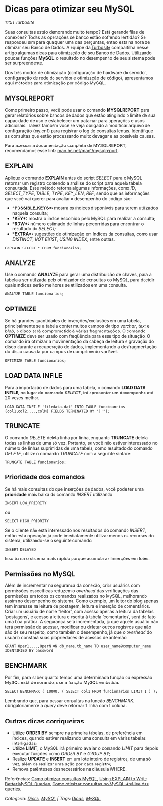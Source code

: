 # Dicas para otimizar seu MySQL

*11:51* *Turbosite*

Suas consultas estáo demorando muito tempo? Está gerando filas de conexões? Todas as operações de banco estão sofrendo lentidão? Se respondeu sim para qualquer uma das perguntas, então está na hora de otimizar seu Banco de Dados. A equipe da [Turbosite](https://www.turbosite.com.br/) compartilha nesse artigo algumas dicas para otimização de seu Banco de Dados. Utilizando poucas funções **MySQL**, o resultado no desempenho de seu sistema pode ser surpreendente.

Dos três modos de otimização (configuração de hardware do servidor, configuração de rede do servidor e otimização de código), apresentamos aqui métodos para otimização por código MySQL.

 

## MYSQLREPORT

Como primeiro passo, você pode usar o comando **MYSQLREPORT** para gerar relatórios sobre bancos de dados que estão atingindo o limite de sua capacidade de uso  e estabelecer um patamar para operações e usos adicionais. Talvez também você se veja obrigado a modificar arquivo de configuração (my.cnf) para registrar o log de consultas lentas. Identifique as consultas que estão processando muito devagar e as possíveis causas.

Para acessar a documentação completa do MYSQLREPORT, recomendamos esse link: [man.he.net/man1/mysqlreport](http://man.he.net/man1/mysqlreport).

 

## EXPLAIN

Aplique o comando **EXPLAIN** antes do script *SELECT* para o MySQL retornar um registro contendo a análise do script para aquela tabela consultada. Esse método retorna algumas informações, como *ID*, *SELECT_TYPE*, *TABLE*, *TYPE*, *KEY_LEN*, *REF*, sendo que as informações que você vai querer para avaliar o desempenho do código são:

- ***POSSIBLE_KEYS\*:** mostra os índices disponíveis para serem utilizados naquela consulta;
- ***KEY\*:** mostra o índice escolhido pelo MySQL para realizar a consulta;
- ***ROW\*:** número estimado de linhas percorridas para encontrar o resultado do *SELECT;*
- ***EXTRA\*:** sugestões de otimização em índices da consultas, como usar *DISTINCT*, *NOT* *EXIST*, *USING* *INDEX*, entre outras.

```
EXPLAIN SELECT * FROM funcionarios;
```

 

## **ANALYZE**

Use o comando **ANALYZE** para gerar uma distribuição de chaves, para a tabela a ser utilizada pelo otimizador de consultas do MySQL, para decidir quais índices serão melhores se utilizados em uma consulta.

```
ANALYZE TABLE funcionarios;
```

 

## **OPTIMIZE** 

Se há grandes quantidades de inserções/exclusões em uma tabela, principalmente se a tabela conter muitos campos do tipo *varchar*, *text* e *blob*, o disco será comprometido à várias fragmentações. O comando **OPTIMIZE** deve ser usado com freqüência para esse tipo de situação. O comando ira otimizar a movimentação da cabeça de leitura e gravação do disco durante a recuperação de dados, implementando a desfragmentação do disco causada por campos de comprimento variável.

 

```
OPTIMIZE TABLE funcionarios;
```

 

## **LOAD DATA INFILE**

Para a importação de dados para uma tabela, o comando **LOAD DATA INFILE**, no lugar do comando *SELECT*, irá apresentar um desempenho até 20 vezes melhor.

```
LOAD DATA INFILE 'filedata.dat' INTO TABLE funcioanrios (col1,col2,...,colM) FIELDS TERMINATED BY '|'");
```

 

## **TRUNCATE**

O comando *DELETE* deleta linha por linha, enquanto **TRUNCATE** deleta todas as linhas de uma só vez. Portanto, se você não estiver interessado no número de linhas suprimidas de uma tabela, como resultado do comando *DELETE*, utilize o comando *TRUNCATE* com a seguinte sintaxe:

```
TRUNCATE TABLE funcionarios;
```

 

## **Prioridade dos comandos**

Se há mais consultas do que inserções de dados, você pode ter uma **prioridade** mais baixa do comando *INSERT* utilizando

```
INSERT LOW_PRIORITY
```

ou

```
SELECT HIGH_PRIORITY
```

Se o cliente não está interessado nos resultados do comando *INSERT*, então esta operação já pode imediatamente utilizar menos os recursos do sistema, utilizando-se o seguinte comando:

```
INSERT DELAYED
```

Isso torna o sistema mais rápido porque acumula as inserções em lotes.

 

## Permissões no MySQL

Além de incrementar na segurança da conexão, criar usuários com permissões específicas reduzem o *overhead* das verificações das permissões em todos os comandos realizados no MySQL, melhorando assim no desempenho do sistema. Como exemplo, um leitor do blog apenas tem interesse na leitura de postagem, leitura e inserção de comentários. Criar um usuário de nome “leitor”, com acesso apenas a leitura da tabelas ‘postagens’, e acesso a leitura e escrita à tabela ‘comentarios’, será de fato uma boa prática. A segurança será incrementada, já que aquele usuário não terá permissão de acessar, modificar ou deletar outros registros que não são de seu respeito, como também o desempenho, já que o *overhead* do usuário constará suas propriedades de acessos de antemão.

```
GRANT Oper1,...,OperN ON db_name.tb_name TO user_name@computer_name IDENTIFIED BY password;
```

 

## **BENCHMARK**

Por fim, para saber quanto tempo uma determinada função ou expressão MySQL está demorando, use a função MySQL embutida:

```
SELECT BENCHMARK ( 10000, ( SELECT col1 FROM funcionarios LIMIT 1 ) );
```

Lembrando que, para passar consultas na função *BENCHMARK*, obrigatoriamente a *query* deve retornar 1 linha com 1 coluna.

 

##  Outras dicas corriqueiras

- Utilize **ORDER BY** sempre na primeira tabelas, de preferência em índices, quando estiver realizando uma consulta em várias tabelas interligadas;
- Utilize **LIMIT**, o MySQL irá primeiro avaliar o comando *LIMIT* para depois executar funções como *ORDER BY* e *GROUP BY*;
- Realize **UPDATE** e **INSERT** em um lote inteiro de registros, de uma só vez, além de realizar uma ação por cada registro;
- Remova parênteses desnecessários na cláusula WHERE.

 

Referências: [Como otimizar consultas MySQL](http://www.comofazertudo.com.br/computadores-e-internet/como-otimizar-consultas-mysql), [Using EXPLAIN to Write Better MySQL Queries](http://www.sitepoint.com/using-explain-to-write-better-mysql-queries/), [Como otimizar consultas no MySQL-Análise das queries](http://www.webgoal.com.br/como-otimizar-consultas-no-mysql/).



*Categoria: [Dicas](https://www.turbosite.com.br/blog/categoria/dicas), [MySQL](https://www.turbosite.com.br/blog/categoria/mysql)* *| Tags: [Dicas](https://www.turbosite.com.br/blog/tag/dicas), [MySQL](https://www.turbosite.com.br/blog/tag/mysql)*
